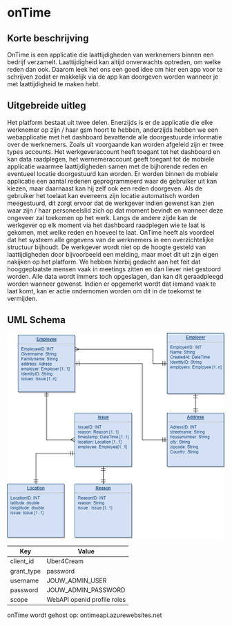 # onTime

## Korte beschrijving
OnTime is een applicatie die laattijdigheden van werknemers binnen een bedrijf verzamelt. Laattijdigheid kan altijd onverwachts optreden, om welke reden dan ook. Daarom leek het ons een goed idee om hier een app voor te schrijven zodat er makkelijk via de app kan doorgeven worden wanneer je met laattijdigheid te maken hebt.

## Uitgebreide uitleg
Het platform bestaat uit twee delen. Enerzijds is er de applicatie die elke werknemer op zijn / haar gsm hoort te hebben, anderzijds hebben we een webapplicatie met het dashboard bevattende alle doorgestuurde informatie over de werknemers. Zoals uit voorgaande kan worden afgeleid zijn er twee types accounts. Het werkgeveraccount heeft toegant tot het dashboard en kan data raadplegen, het wernemeraccount geeft toegant tot de mobiele applicatie waarmee laattijdigheden samen met de bijhorende reden en eventueel locatie doorgestuurd kan worden. Er worden binnen de mobiele applicatie een aantal redenen geprogrammeerd waar de gebruiker uit kan kiezen, maar daarnaast kan hij zelf ook een reden doorgeven. Als de gebruiker het toelaat kan eveneens zijn locatie automatisch worden meegestuurd, dit zorgt ervoor dat de werkgever indien gewenst kan zien waar zijn / haar personeelslid zich op dat moment bevindt en wanneer deze ongeveer zal toekomen op het werk. Langs de andere zijde kan de werkgever op elk moment via het dashboard raadplegen wie te laat is gekomen, met welke reden en hoeveel te laat.
OnTime heeft als voordeel dat het systeem alle gegevens van de werknemers in een overzichtelijke structuur bijhoudt. De werkgever wordt niet op de hoogte gesteld van laattijdigheden door bijvoorbeeld een melding, maar moet dit uit zijn eigen nakijken op het platform. We hebben hierbij gedacht aan het feit dat hooggeplaatste mensen vaak in meetings zitten en dan liever niet gestoord worden. Alle data wordt immers toch opgeslagen, dan kan dit geraadpleegd worden wanneer gewenst. Indien er opgemerkt wordt dat iemand vaak te laat komt, kan er actie ondernomen worden om dit in de toekomst te vermijden.

## UML Schema 
![Uml schema](https://github.com/blanpainfrancois/onTime/blob/master/CA-Uber4/Administratie/UML%20Appvalley.png)


| Key         | Value                       |
| ------------| ----------------------------|
| client_id	  | Uber4Cream                  |
| grant_type  | password                    |
| username    | JOUW_ADMIN_USER             |
| password    | JOUW_ADMIN_PASSWORD         |
| scope       | WebAPI openid profile roles |


onTime wordt gehost op:
ontimeapi.azurewebsites.net




